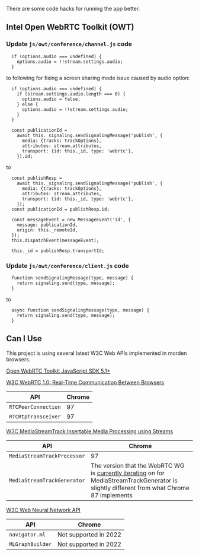 There are some code hacks for running the app better.

## Intel Open WebRTC Toolkit (OWT)

### Update `js/owt/conference/channel.js` code

```
  if (options.audio === undefined) {
    options.audio = !!stream.settings.audio;
  }
```
to following for fixing a screen sharing mode issue caused by audio option:

```
  if (options.audio === undefined) {
    if (stream.settings.audio.length === 0) {
      options.audio = false;
    } else {
      options.audio = !!stream.settings.audio;
    }
  }
```

```
  const publicationId =
    await this._signaling.sendSignalingMessage('publish', {
      media: {tracks: trackOptions},
      attributes: stream.attributes,
      transport: {id: this._id, type: 'webrtc'},
    }).id;
```
to
```
  const publishResp =
    await this._signaling.sendSignalingMessage('publish', {
      media: {tracks: trackOptions},
      attributes: stream.attributes,
      transport: {id: this._id, type: 'webrtc'},
    });
  const publicationId = publishResp.id;

  const messageEvent = new MessageEvent('id', {
    message: publicationId,
    origin: this._remoteId,
  });
  this.dispatchEvent(messageEvent);

  this._id = publishResp.transportId;
```

### Update `js/owt/conference/client.js` code

```
  function sendSignalingMessage(type, message) {
    return signaling.send(type, message);
  }
```
to
```
  async function sendSignalingMessage(type, message) {
    return signaling.send(type, message);
  }
```


## Can I Use

This project is using several latest W3C Web APIs implemented in morden browsers.

[Open WebRTC Toolkit JavaScript SDK 5.1+](https://github.com/open-webrtc-toolkit/owt-client-javascript)

[W3C WebRTC 1.0: Real-Time Communication Between Browsers](https://w3c.github.io/webrtc-pc/)

| API  | Chrome |
| ------------- | ------------- |
| `RTCPeerConnection`  | 97  |
| `RTCRtpTransceiver` | 97 |

[W3C MediaStreamTrack Insertable Media Processing using Streams](https://w3c.github.io/mediacapture-transform/)

| API  | Chrome |
| ------------- | ------------- |
| `MediaStreamTrackProcessor`  | 97 |
| `MediaStreamTrackGenerator`  | The version that the WebRTC WG is [currently iterating](https://github.com/webmachinelearning/webnn/issues/226) on for MediaStreamTrackGenerator is slightly different from what Chrome 87 implements |

[W3C Web Neural Network API](https://webmachinelearning.github.io/webnn/)

| API  | Chrome |
| ------------- | ------------- |
| `navigator.ml`  | Not supported in 2022 |
| `MLGraphBuilder`  | Not supported in 2022 |

